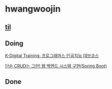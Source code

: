 # hwangwoojin

## [til](https://github.com/hwangwoojin/til)

## Doing

[K-Digital Training: 프로그래머스 인공지능 데브코스](https://github.com/hwangwoojin/kdt-notes)

[단순 CRUD는 그만! 웹 백엔드 시스템 구현(Spring Boot)](https://programmers.co.kr/learn/courses/11694)

## Done
